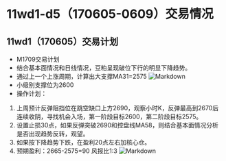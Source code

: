 # 11wd1-d5（170605-0609）交易情况
## 11wd1（170605）交易计划
- M1709交易计划
- 结合基本面情况和日线情况，豆粕呈现破位下行的明显下降趋势。
- 通过上一个上涨周期，计算出大支撑MA31=2575
![Markdown](http://i4.buimg.com/591986/2b5c4a7eb0991f94.png)
- 小级别支撑位为2600
- 操作计划：
1. 上周预计反弹阻挡位在跳空缺口上方2690，观察小时K，反弹最高到2670后连续收阴，寻找机会入场，第一阶段目标2600，第二阶段目标2575。
2. 设置止损30点，如果反弹突破2690和控盘线MA58，则结合基本面情况分析是否出现趋势反转，观望。
3. 如果按下降趋势下跌，在盈利20点左右加核心仓。
4. 预期盈利：2665-2575=90  风报比1:3
![Markdown](http://i1.piimg.com/591986/79d19b48663a467b.png)
